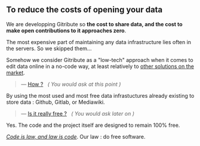 
## To reduce the costs of opening your data

We are developping Gitribute so **the cost to share data, and the cost to make open contributions to it approaches zero**.

The most expensive part of maintaining any data infrastructure lies often in the servers. So we skipped them...

Somehow we consider Gitribute as a "low-tech" approach when it comes to edit data online in a no-code way, at least relatively to [other solutions on the market](/benchmark).

> — [How ?](/how-it-works)
> &nbsp; _( You would ask at this point )_

By using the most used and most free data infrastuctures already existing to store data : Github, Gitlab, or Mediawiki.

> — [Is it really free ?](/business-model)
> &nbsp; _( You would ask later on )_

Yes. The code and the project itself are designed to remain 100% free.

_[Code is law, and law is code](https://journals.openedition.org/factsreports/4518)_. Our law : do free software.
